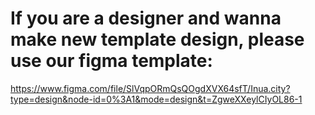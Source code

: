 # If you are a designer and wanna make new template design, please use our figma template:
 https://www.figma.com/file/SlVqpORmQsQOgdXVX64sfT/Inua.city?type=design&node-id=0%3A1&mode=design&t=ZgweXXeylCIyOL86-1